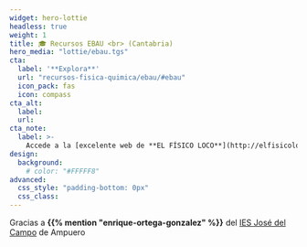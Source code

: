 ```yaml
---
widget: hero-lottie
headless: true
weight: 1
title: 🎓 Recursos EBAU <br> (Cantabria)
hero_media: "lottie/ebau.tgs"
cta:
  label: '**Explora**'
  url: "recursos-fisica-quimica/ebau/#ebau"
  icon_pack: fas
  icon: compass
cta_alt:
  label: 
  url:
cta_note:
  label: >-
    Accede a la [excelente web de **EL FÍSICO LOCO**](http://elfisicoloco.blogspot.com/p/pau-cantabria-new.html) para encontrar todos los **enunciados** de **Cantabria** desde 1995 hasta 2021.<br>También te recomiendo echar un vistazo a las excelentes [**soluciones** de **Berto Tomás**](https://drive.google.com/drive/folders/1fNpyfNiunGeeSJcT-MuvekLb-v69odcm) de los **exámenes** de **Física** de 2021 de todas las Comunidades Autónomas.<br>Accede [aquí](https://web.unican.es/admision/acceso-a-estudios-de-grado/evaluacion-de-bachillerato-para-el-acceso-a-la-universidad) a la **última información** por parte de la **Universidad de Cantabria** (UC).
design:
  background:
    # color: "#FFFFF8"
advanced:
  css_style: "padding-bottom: 0px"
  css_class: 
---
```


Gracias a **{{% mention "enrique-ortega-gonzalez" %}}** del [IES José del Campo](http://www.josedelcampo.com) de Ampuero